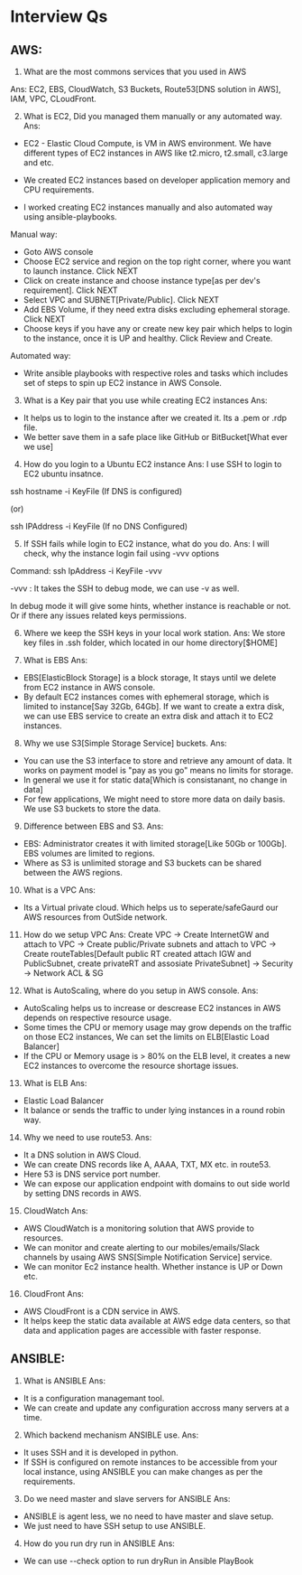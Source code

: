 # Interview Qs

## AWS:
1. What are the most commons services that you used in AWS

Ans: EC2, EBS, CloudWatch, S3 Buckets, Route53[DNS solution in AWS], IAM, VPC, CLoudFront.

2. What is EC2, Did you managed them manually or any automated way.
Ans: 
- EC2 - Elastic Cloud Compute, is VM in AWS environment. We have different types of EC2 instances in AWS like t2.micro, t2.small, c3.large and etc. 
- We created EC2 instances based on developer application memory and CPU requirements.

- I worked creating EC2 instances manually and also automated way using ansible-playbooks.

Manual way:
- Goto AWS console
- Choose EC2 service and region on the top right corner, where you want to launch instance. Click NEXT
- Click on create instance and choose instance type[as per dev's requirement]. Click NEXT
- Select VPC and SUBNET[Private/Public]. Click NEXT
- Add EBS Volume, if they need extra disks excluding ephemeral storage. Click NEXT
- Choose keys if you have any or create new key pair which helps to login to the instance, once it is UP and healthy. Click Review and Create.

Automated way:
- Write ansible playbooks with respective roles and tasks which includes set of steps to spin up EC2 instance in AWS Console.

3. What is a Key pair that you use while creating EC2 instances
Ans: 
- It helps us to login to the instance after we created it. Its a .pem or .rdp file.
- We better save them in a safe place like GitHub or BitBucket[What ever we use]

4. How do you login to a Ubuntu EC2 instance
Ans: I use SSH to login to EC2 ubuntu insatnce.


ssh hostname -i KeyFile (If DNS is configured)

(or)

ssh IPAddress -i KeyFile (If no DNS Configured)

5. If SSH fails while login to EC2 instance, what do you do.
Ans: I will check, why the instance login fail using -vvv options

Command: 
ssh IpAddress -i KeyFile -vvv

-vvv : It takes the SSH to debug mode, we can use -v as well.

In debug mode it will give some hints, whether instance is reachable or not. Or if there any issues related keys permissions.

6. Where we keep the SSH keys in your local work station.
Ans: We store key files in .ssh folder, which located in our home directory[$HOME]


7. What is EBS
Ans: 
- EBS[ElasticBlock Storage] is a block storage, It stays until we delete from EC2 instance in AWS console.
- By default EC2 instances comes with ephemeral storage, which is limited to instance[Say 32Gb, 64Gb]. If we want to create a extra disk, we can use EBS service to create an extra disk and attach it to EC2 instances.

8. Why we use S3[Simple Storage Service] buckets. 
Ans:
- You can use the S3 interface to store and retrieve any amount of data. It works on payment model is "pay as you go" means no limits for storage.
- In general we use it for static data[Which is consistanant, no change in data]
- For few applications, We might need to store more data on daily basis. We use S3 buckets to store the data.

9. Difference between EBS and S3.
Ans:
- EBS: Administrator creates it with limited storage[Like 50Gb or 100Gb]. EBS volumes are limited to regions.
- Where as S3 is unlimited storage and S3 buckets can be shared between the AWS regions.

10. What is a VPC
Ans:
- Its a Virtual private cloud. Which helps us to seperate/safeGaurd our AWS resources from OutSide network. 

11. How do we setup VPC
Ans:
Create VPC -> 
Create InternetGW and attach to VPC -> 
Create public/Private subnets and attach to VPC -> 
Create routeTables[Default public RT created attach IGW and PublicSubnet, create privateRT and assosiate PrivateSubnet] ->
Security -> Network ACL & SG 


12. What is AutoScaling, where do you setup in AWS console.
Ans:
- AutoScaling helps us to increase or descrease EC2 instances in AWS depends on respective resource usage.
- Some times the CPU or memory usage may grow depends on the traffic on those EC2 instances, We can set the limits on ELB[Elastic Load Balancer]
- If the CPU or Memory usage is > 80% on the ELB level, it creates a new EC2 instances to overcome the resource shortage issues.


13. What is ELB
Ans: 
- Elastic Load Balancer
- It balance or sends the traffic to under lying instances in a round robin way.

14. Why we need to use route53.
Ans:
- It a DNS solution in AWS Cloud.
- We can create DNS records like A, AAAA, TXT, MX etc. in route53.
- Here 53 is DNS service port number.
- We can expose our application endpoint with domains to out side world by setting DNS records in AWS.

15. CloudWatch
Ans:
- AWS CloudWatch is a monitoring solution that AWS provide to resources.
- We can monitor and create alerting to our mobiles/emails/Slack channels by usaing AWS SNS[Simple Notification Service] service.
- We can monitor Ec2 instance health. Whether instance is UP or Down etc.


16. CloudFront
Ans:
- AWS CloudFront is a CDN service in AWS.
- It helps keep the static data available at AWS edge data centers, so that data and application pages are accessible with faster response.





## ANSIBLE:

1. What is ANSIBLE
Ans:
- It is a configuration managemant tool.
- We can create and update any configuration accross many servers at a time.

2. Which backend mechanism ANSIBLE use.
Ans:
- It uses SSH and it is developed in python.
- If SSH is configured on remote instances to be accessible from your local instance, using ANSIBLE you can make changes as per the requirements.

3. Do we need master and slave servers for ANSIBLE
Ans:
- ANSIBLE is agent less, we no need to have master and slave setup.
- We just need to have SSH setup to use ANSIBLE.

4. How do you run dry run in ANSIBLE
Ans:
- We can use --check option to run dryRun in Ansible PlayBook
